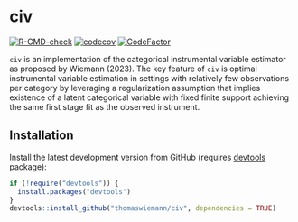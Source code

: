 
<!-- README.md is generated from README.Rmd. Please edit that file -->

# civ

<!-- badges: start -->

[![R-CMD-check](https://github.com/thomaswiemann/civ/actions/workflows/R-CMD-check.yaml/badge.svg)](https://github.com/thomaswiemann/civ/actions/workflows/R-CMD-check.yaml)
[![codecov](https://codecov.io/gh/thomaswiemann/civ/branch/main/graph/badge.svg?token=PHB9W2TJ6S)](https://app.codecov.io/gh/thomaswiemann/civ)
[![CodeFactor](https://www.codefactor.io/repository/github/thomaswiemann/civ/badge)](https://www.codefactor.io/repository/github/thomaswiemann/civ)
<!-- badges: end -->

`civ` is an implementation of the categorical instrumental variable
estimator as proposed by Wiemann (2023). The key feature of `civ` is
optimal instrumental variable estimation in settings with relatively few
observations per category by leveraging a regularization assumption that
implies existence of a latent categorical variable with fixed finite
support achieving the same first stage fit as the observed instrument.

## Installation

Install the latest development version from GitHub (requires
[devtools](https://github.com/r-lib/devtools) package):

``` r
if (!require("devtools")) {
  install.packages("devtools")
}
devtools::install_github("thomaswiemann/civ", dependencies = TRUE)
```
